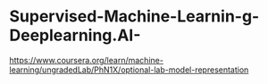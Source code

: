 # Supervised-Machine-Learnin-g-Deeplearning.AI-
https://www.coursera.org/learn/machine-learning/ungradedLab/PhN1X/optional-lab-model-representation
